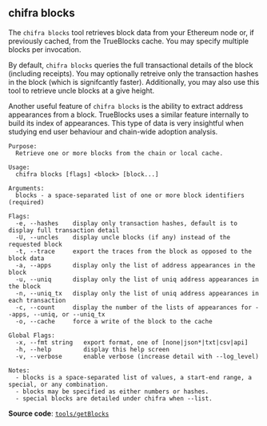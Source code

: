 ## chifra blocks

The `chifra blocks` tool retrieves block data from your Ethereum node or, if previously cached, from the TrueBlocks cache. You may specify multiple blocks per invocation.

By default, `chifra blocks` queries the full transactional details of the block (including receipts). You may optionally retreive only the transaction hashes in the block (which is signifcantly faster). Additionally, you may also use this tool to retrieve uncle blocks at a give height.

Another useful feature of `chifra blocks` is the ability to extract address appearances from a block. TrueBlocks uses a similar feature internally to build its index of appearances. This type of data is very insightful when studying end user behaviour and chain-wide adoption analysis.

```
Purpose:
  Retrieve one or more blocks from the chain or local cache.

Usage:
  chifra blocks [flags] <block> [block...]

Arguments:
  blocks - a space-separated list of one or more block identifiers (required)

Flags:
  -e, --hashes    display only transaction hashes, default is to display full transaction detail
  -U, --uncles    display uncle blocks (if any) instead of the requested block
  -t, --trace     export the traces from the block as opposed to the block data
  -a, --apps      display only the list of address appearances in the block
  -u, --uniq      display only the list of uniq address appearances in the block
  -n, --uniq_tx   display only the list of uniq address appearances in each transaction
  -c, --count     display the number of the lists of appearances for --apps, --uniq, or --uniq_tx
  -o, --cache     force a write of the block to the cache

Global Flags:
  -x, --fmt string   export format, one of [none|json*|txt|csv|api]
  -h, --help         display this help screen
  -v, --verbose      enable verbose (increase detail with --log_level)

Notes:
  - blocks is a space-separated list of values, a start-end range, a special, or any combination.
  - blocks may be specified as either numbers or hashes.
  - special blocks are detailed under chifra when --list.
```

**Source code**: [`tools/getBlocks`](https://github.com/TrueBlocks/trueblocks-core/tree/master/src/tools/getBlocks)

